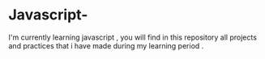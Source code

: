 # Javascript-
I'm currently learning javascript , you will find in this repository all projects and practices that i have made during my learning period .
